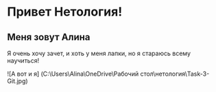 # Привет Нетология!
## Меня зовут Алина
Я очень хочу зачет, и хоть у меня лапки, но я стараюсь всему научиться!

![А вот и я] (C:\Users\Alina\OneDrive\Рабочий стол\нетология\Task-3-Git.jpg)
